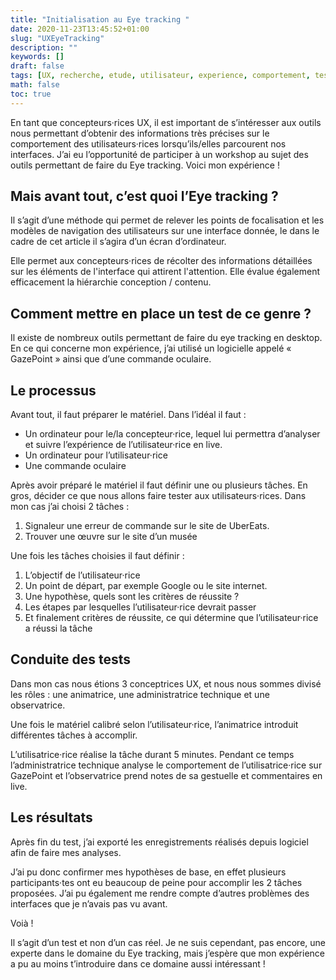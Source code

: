 ```yaml
---
title: "Initialisation au Eye tracking "
date: 2020-11-23T13:45:52+01:00
slug: "UXEyeTracking"
description: ""
keywords: []
draft: false
tags: [UX, recherche, etude, utilisateur, experience, comportement, test, mesurer, digital, application,technique, observer, processus,hypothese,resultat]
math: false
toc: true
---
```


En tant que concepteurs·rices UX, il est important de s’intéresser aux outils nous permettant d’obtenir des informations très précises sur le comportement des utilisateurs·rices lorsqu’ils/elles parcourent nos interfaces. J’ai eu l’opportunité de participer à un workshop au sujet des outils permettant de faire du Eye tracking. Voici mon expérience !

## **Mais avant tout, c’est quoi l’Eye tracking ?**

Il s’agit d’une méthode qui permet de relever les points de focalisation et les modèles de navigation des utilisateurs sur une interface donnée, le dans le cadre de cet article il s’agira d’un écran d’ordinateur. 

Elle permet aux concepteurs·rices de récolter des informations détaillées sur les éléments de l'interface qui attirent l'attention. Elle évalue également efficacement la hiérarchie conception / contenu. 

## **Comment mettre en place un test de ce genre ?**

Il existe de nombreux outils permettant de faire du eye tracking en desktop. En ce qui concerne mon expérience, j’ai utilisé un logicielle appelé « GazePoint » ainsi que d’une commande oculaire. 

## **Le processus** 

Avant tout, il faut préparer le matériel. Dans l’idéal il faut : 

- Un ordinateur pour le/la concepteur·rice, lequel lui permettra d’analyser et suivre l’expérience de l’utilisateur·rice en live. 
- Un ordinateur pour l’utilisateur·rice
- Une commande oculaire 

Après avoir préparé le matériel il faut définir une ou plusieurs tâches. En gros, décider ce que nous allons faire tester aux utilisateurs·rices. Dans mon cas j’ai choisi 2 tâches : 
1.	Signaleur une erreur de commande sur le site de UberEats. 
2.	Trouver une œuvre sur le site d’un musée 

Une fois les tâches choisies il faut définir :

1.	L’objectif de l’utilisateur·rice  
2.	Un point de départ, par exemple Google ou le site internet.
3.	Une hypothèse, quels sont les critères de réussite ? 
4.	 Les étapes par lesquelles l’utilisateur·rice devrait passer 
5.	Et finalement critères de réussite, ce qui détermine que l’utilisateur·rice a réussi la tâche 


## **Conduite des tests** 

Dans mon cas nous étions 3 conceptrices UX, et nous nous sommes divisé les rôles : une animatrice, une administratrice technique et une observatrice. 

Une fois le matériel calibré selon l’utilisateur·rice, l’animatrice introduit différentes tâches à accomplir. 

L’utilisatrice·rice réalise la tâche durant 5 minutes. Pendant ce temps l’administratrice technique analyse le comportement de l’utilisatrice·rice sur GazePoint et l’observatrice prend notes de sa gestuelle et commentaires en live. 

## **Les résultats** 

Après fin du test, j’ai exporté les enregistrements réalisés depuis logiciel afin de faire mes analyses. 

J’ai pu donc confirmer mes hypothèses de base, en effet plusieurs participants·tes ont eu beaucoup de peine pour accomplir les 2 tâches proposées. J’ai pu également me rendre compte d’autres problèmes des interfaces que je n’avais pas vu avant. 

Voià ! 

Il s’agit d’un test et non d’un cas réel. Je ne suis cependant, pas encore, une experte dans le domaine du Eye tracking, mais j’espère que mon expérience a pu au moins t’introduire dans ce domaine aussi intéressant !



